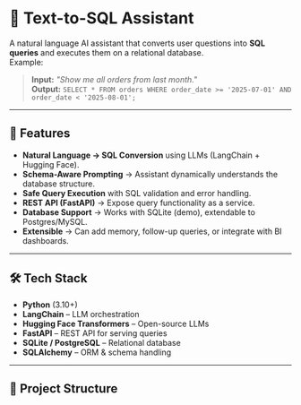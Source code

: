 # 🧠 Text-to-SQL Assistant

A natural language AI assistant that converts user questions into **SQL queries** and executes them on a relational database.  
Example:  
> **Input:** *"Show me all orders from last month."*  
> **Output:** `SELECT * FROM orders WHERE order_date >= '2025-07-01' AND order_date < '2025-08-01';`

---

## 🚀 Features
- **Natural Language → SQL Conversion** using LLMs (LangChain + Hugging Face).  
- **Schema-Aware Prompting** → Assistant dynamically understands the database structure.  
- **Safe Query Execution** with SQL validation and error handling.  
- **REST API (FastAPI)** → Expose query functionality as a service.  
- **Database Support** → Works with SQLite (demo), extendable to Postgres/MySQL.  
- **Extensible** → Can add memory, follow-up queries, or integrate with BI dashboards.  

---

## 🛠️ Tech Stack
- **Python** (3.10+)  
- **LangChain** – LLM orchestration  
- **Hugging Face Transformers** – Open-source LLMs  
- **FastAPI** – REST API for serving queries  
- **SQLite / PostgreSQL** – Relational database  
- **SQLAlchemy** – ORM & schema handling  

---

## 📂 Project Structure

